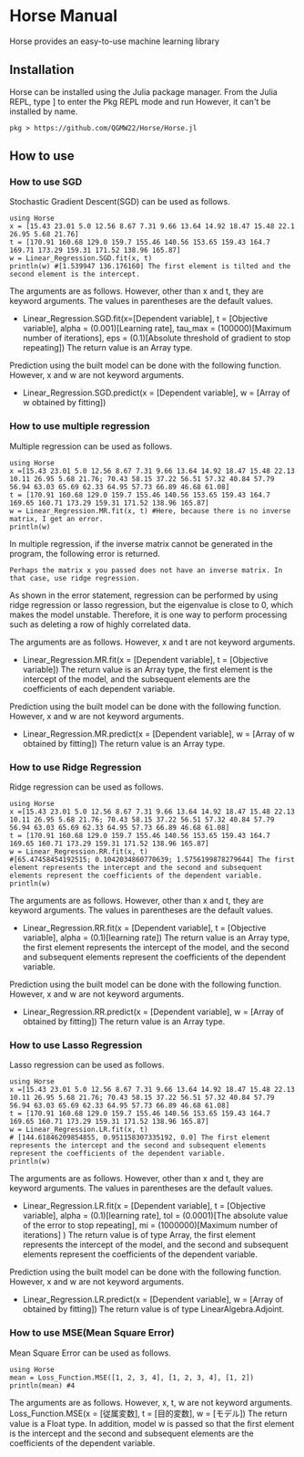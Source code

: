 # Horse Manual

Horse provides an easy-to-use machine learning library 

## Installation

Horse can be installed using the Julia package manager. From the Julia REPL, type ] to enter the Pkg REPL mode and run
However, it can't be installed by name.
```@example
pkg > https://github.com/QGMW22/Horse/Horse.jl
```

## How to use

### How to use SGD
Stochastic Gradient Descent(SGD) can be used as follows.

```@example
using Horse
x = [15.43 23.01 5.0 12.56 8.67 7.31 9.66 13.64 14.92 18.47 15.48 22.1 26.95 5.68 21.76]
t = [170.91 160.68 129.0 159.7 155.46 140.56 153.65 159.43 164.7 169.71 173.29 159.31 171.52 138.96 165.87]
w = Linear_Regression.SGD.fit(x, t)
println(w) #[1.539947 136.176160] The first element is tilted and the second element is the intercept.
```

The arguments are as follows. However, other than x and t, they are keyword arguments. The values ​​in parentheses are the default values.
- Linear_Regression.SGD.fit(x=[Dependent variable], t = [Objective variable], alpha = (0.001)[Learning rate], tau_max = (100000)[Maximum number of iterations], eps = (0.1)[Absolute threshold of gradient to stop repeating])
The return value is an Array type.

Prediction using the built model can be done with the following function. However, x and w are not keyword arguments.
- Linear_Regression.SGD.predict(x = [Dependent variable], w = [Array of w obtained by fitting])

### How to use multiple regression
Multiple regression can be used as follows.

```@example
using Horse
x =[15.43 23.01 5.0 12.56 8.67 7.31 9.66 13.64 14.92 18.47 15.48 22.13 10.11 26.95 5.68 21.76; 70.43 58.15 37.22 56.51 57.32 40.84 57.79 56.94 63.03 65.69 62.33 64.95 57.73 66.89 46.68 61.08]
t = [170.91 160.68 129.0 159.7 155.46 140.56 153.65 159.43 164.7 169.65 160.71 173.29 159.31 171.52 138.96 165.87]
w = Linear_Regression.MR.fit(x, t) #Here, because there is no inverse matrix, I get an error.
println(w)
```

In multiple regression, if the inverse matrix cannot be generated in the program, the following error is returned.
```@example
Perhaps the matrix x you passed does not have an inverse matrix. In that case, use ridge regression.
```

As shown in the error statement, regression can be performed by using ridge regression or lasso regression, but the eigenvalue is close to 0, which makes the model unstable. Therefore, it is one way to perform processing such as deleting a row of highly correlated data.

The arguments are as follows. However, x and t are not keyword arguments.
- Linear_Regression.MR.fit(x = [Dependent variable], t = [Objective variable])
The return value is an Array type, the first element is the intercept of the model, and the subsequent elements are the coefficients of each dependent variable.

Prediction using the built model can be done with the following function. However, x and w are not keyword arguments.
- Linear_Regression.MR.predict(x = [Dependent variable], w = [Array of w obtained by fitting])
The return value is an Array type.

### How to use Ridge Regression
Ridge regression can be used as follows.

```@example
using Horse
x =[15.43 23.01 5.0 12.56 8.67 7.31 9.66 13.64 14.92 18.47 15.48 22.13 10.11 26.95 5.68 21.76; 70.43 58.15 37.22 56.51 57.32 40.84 57.79 56.94 63.03 65.69 62.33 64.95 57.73 66.89 46.68 61.08]
t = [170.91 160.68 129.0 159.7 155.46 140.56 153.65 159.43 164.7 169.65 160.71 173.29 159.31 171.52 138.96 165.87]
w = Linear_Regression.RR.fit(x, t)
#[65.47458454192515; 0.1042034860770639; 1.5756199878279644] The first element represents the intercept and the second and subsequent elements represent the coefficients of the dependent variable.
println(w)
```

The arguments are as follows. However, other than x and t, they are keyword arguments. The values ​​in parentheses are the default values.
- Linear_Regression.RR.fit(x = [Dependent variable], t = [Objective variable], alpha = (0.1)[learning rate])
The return value is an Array type, the first element represents the intercept of the model, and the second and subsequent elements represent the coefficients of the dependent variable.

Prediction using the built model can be done with the following function. However, x and w are not keyword arguments.
- Linear_Regression.RR.predict(x = [Dependent variable], w = [Array of obtained by fitting])
The return value is an Array type.

### How to use Lasso Regression
Lasso regression can be used as follows.

```@example
using Horse
x =[15.43 23.01 5.0 12.56 8.67 7.31 9.66 13.64 14.92 18.47 15.48 22.13 10.11 26.95 5.68 21.76; 70.43 58.15 37.22 56.51 57.32 40.84 57.79 56.94 63.03 65.69 62.33 64.95 57.73 66.89 46.68 61.08]
t = [170.91 160.68 129.0 159.7 155.46 140.56 153.65 159.43 164.7 169.65 160.71 173.29 159.31 171.52 138.96 165.87]
w = Linear_Regression.LR.fit(x, t)
# [144.61846209854855, 0.951158307335192, 0.0] The first element represents the intercept and the second and subsequent elements represent the coefficients of the dependent variable.
println(w)
```

The arguments are as follows. However, other than x and t, they are keyword arguments. The values ​​in parentheses are the default values.
- Linear_Regression.LR.fit(x = [Dependent variable], t = [Objective variable], alpha = (0.1)[learning rate], tol = (0.0001)[The absolute value of the error to stop repeating], mi = (1000000)[Maximum number of iterations] )
The return value is of type Array, the first element represents the intercept of the model, and the second and subsequent elements represent the coefficients of the dependent variable.

Prediction using the built model can be done with the following function. However, x and w are not keyword arguments.
- Linear_Regression.LR.predict(x = [Dependent variable], w = [Array of obtained by fitting])
The return value is of type LinearAlgebra.Adjoint.

### How to use MSE(Mean Square Error)
Mean Square Error can be used as follows.

```@example
using Horse
mean = Loss_Function.MSE([1, 2, 3, 4], [1, 2, 3, 4], [1, 2])
println(mean) #4
```

The arguments are as follows. However, x, t, w are not keyword arguments.
Loss_Function.MSE(x = [従属変数], t = [目的変数], w = [モデル])
The return value is a Float type. In addition, model w is passed so that the first element is the intercept and the second and subsequent elements are the coefficients of the dependent variable.
